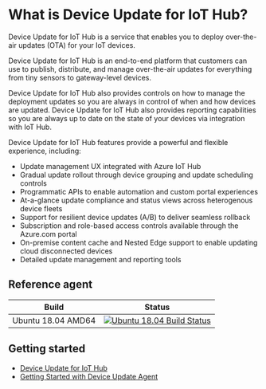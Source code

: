 # What is Device Update for IoT Hub?

Device Update for IoT Hub is a service that enables you to deploy over-the-air updates (OTA) for your IoT devices.

Device Update for IoT Hub is an end-to-end platform that customers can use to publish, distribute, and manage over-the-air updates for everything from tiny sensors to gateway-level devices.

Device Update for IoT Hub also provides controls on how to manage the deployment updates so you are always in control of when and how devices are updated. Device Update for IoT Hub also provides reporting capabilities so you are always up to date on the state of your devices via integration with IoT Hub.

Device Update for IoT Hub features provide a powerful and flexible experience, including:

* Update management UX integrated with Azure IoT Hub
* Gradual update rollout through device grouping and update scheduling controls
* Programmatic APIs to enable automation and custom portal experiences
* At-a-glance update compliance and status views across heterogenous device fleets
* Support for resilient device updates (A/B) to deliver seamless rollback
* Subscription and role-based access controls available through the Azure.com portal
* On-premise content cache and Nested Edge support to enable updating cloud disconnected devices
* Detailed update management and reporting tools

## Reference agent

| Build              | Status |
|------------------- |--------|
| Ubuntu 18.04 AMD64 | [![Ubuntu 18.04 Build Status](https://dev.azure.com/azure-device-update/adu-linux-client/_apis/build/status/Azure.iot-hub-device-update?branchName=main)](https://dev.azure.com/azure-device-update/adu-linux-client/_build/latest?definitionId=27&branchName=main)|

## Getting started

* [Device Update for IoT Hub](https://aka.ms/iot-hub-device-update-docs)
* [Getting Started with Device Update Agent](https://github.com/Azure/iot-hub-device-update/tree/main/docs/agent-reference)
